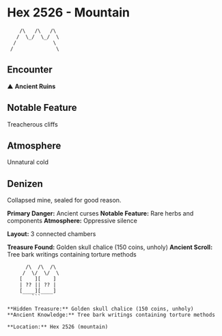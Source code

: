 # Hex 2526 - Mountain
```
    /\   /\   /\
   /  \_/  \_/  \
  /            \
 /              \
```

## Encounter

▲ **Ancient Ruins**

## Notable Feature

Treacherous cliffs

## Atmosphere

Unnatural cold

## Denizen

Collapsed mine, sealed for good reason.

**Primary Danger:** Ancient curses
**Notable Feature:** Rare herbs and components
**Atmosphere:** Oppressive silence

**Layout:** 3 connected chambers

**Treasure Found:** Golden skull chalice (150 coins, unholy)
**Ancient Scroll:** Tree bark writings containing torture methods


```
      /\  /\  /\
     /  \/  \/  \
    [    ][    ]
    | ?? || ?? |
    [____][____]
        ```

**Hidden Treasure:** Golden skull chalice (150 coins, unholy)
**Ancient Knowledge:** Tree bark writings containing torture methods

**Location:** Hex 2526 (mountain)
